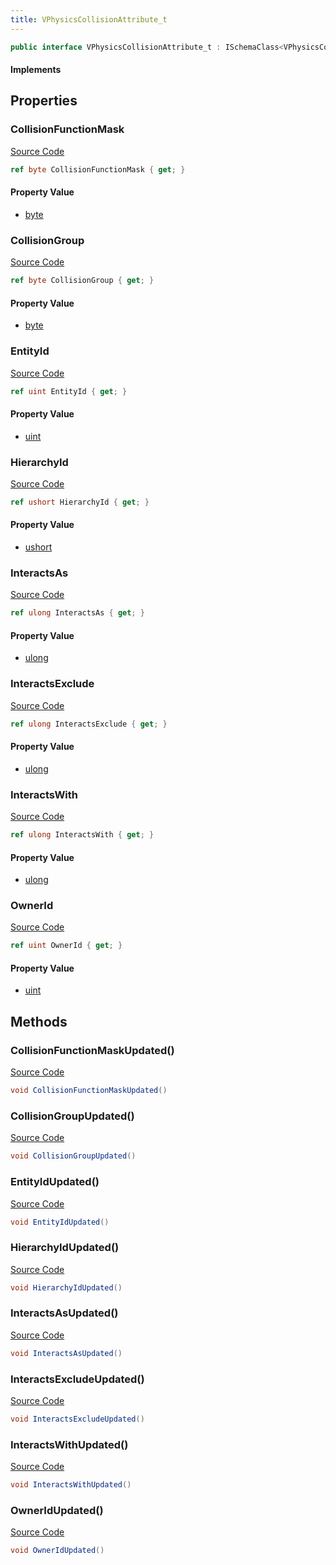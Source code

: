```yaml
---
title: VPhysicsCollisionAttribute_t
---
```


```csharp
public interface VPhysicsCollisionAttribute_t : ISchemaClass<VPhysicsCollisionAttribute_t>, ISchemaField, ISchemaClass, INativeHandle
```

#### Implements

## Properties

### CollisionFunctionMask

[Source Code](https://github.com/swiftly-solution/swiftlys2/blob/beta/managed/src/SwiftlyS2.Generated/Schemas/Interfaces/VPhysicsCollisionAttribute_t.cs#L30)

```csharp
ref byte CollisionFunctionMask { get; }
```

#### Property Value

- [byte](https://learn.microsoft.com/dotnet/api/system.byte)

### CollisionGroup

[Source Code](https://github.com/swiftly-solution/swiftlys2/blob/beta/managed/src/SwiftlyS2.Generated/Schemas/Interfaces/VPhysicsCollisionAttribute_t.cs#L28)

```csharp
ref byte CollisionGroup { get; }
```

#### Property Value

- [byte](https://learn.microsoft.com/dotnet/api/system.byte)

### EntityId

[Source Code](https://github.com/swiftly-solution/swiftlys2/blob/beta/managed/src/SwiftlyS2.Generated/Schemas/Interfaces/VPhysicsCollisionAttribute_t.cs#L22)

```csharp
ref uint EntityId { get; }
```

#### Property Value

- [uint](https://learn.microsoft.com/dotnet/api/system.uint32)

### HierarchyId

[Source Code](https://github.com/swiftly-solution/swiftlys2/blob/beta/managed/src/SwiftlyS2.Generated/Schemas/Interfaces/VPhysicsCollisionAttribute_t.cs#L26)

```csharp
ref ushort HierarchyId { get; }
```

#### Property Value

- [ushort](https://learn.microsoft.com/dotnet/api/system.uint16)

### InteractsAs

[Source Code](https://github.com/swiftly-solution/swiftlys2/blob/beta/managed/src/SwiftlyS2.Generated/Schemas/Interfaces/VPhysicsCollisionAttribute_t.cs#L16)

```csharp
ref ulong InteractsAs { get; }
```

#### Property Value

- [ulong](https://learn.microsoft.com/dotnet/api/system.uint64)

### InteractsExclude

[Source Code](https://github.com/swiftly-solution/swiftlys2/blob/beta/managed/src/SwiftlyS2.Generated/Schemas/Interfaces/VPhysicsCollisionAttribute_t.cs#L20)

```csharp
ref ulong InteractsExclude { get; }
```

#### Property Value

- [ulong](https://learn.microsoft.com/dotnet/api/system.uint64)

### InteractsWith

[Source Code](https://github.com/swiftly-solution/swiftlys2/blob/beta/managed/src/SwiftlyS2.Generated/Schemas/Interfaces/VPhysicsCollisionAttribute_t.cs#L18)

```csharp
ref ulong InteractsWith { get; }
```

#### Property Value

- [ulong](https://learn.microsoft.com/dotnet/api/system.uint64)

### OwnerId

[Source Code](https://github.com/swiftly-solution/swiftlys2/blob/beta/managed/src/SwiftlyS2.Generated/Schemas/Interfaces/VPhysicsCollisionAttribute_t.cs#L24)

```csharp
ref uint OwnerId { get; }
```

#### Property Value

- [uint](https://learn.microsoft.com/dotnet/api/system.uint32)

## Methods

### CollisionFunctionMaskUpdated()

[Source Code](https://github.com/swiftly-solution/swiftlys2/blob/beta/managed/src/SwiftlyS2.Generated/Schemas/Interfaces/VPhysicsCollisionAttribute_t.cs#L39)

```csharp
void CollisionFunctionMaskUpdated()
```

### CollisionGroupUpdated()

[Source Code](https://github.com/swiftly-solution/swiftlys2/blob/beta/managed/src/SwiftlyS2.Generated/Schemas/Interfaces/VPhysicsCollisionAttribute_t.cs#L38)

```csharp
void CollisionGroupUpdated()
```

### EntityIdUpdated()

[Source Code](https://github.com/swiftly-solution/swiftlys2/blob/beta/managed/src/SwiftlyS2.Generated/Schemas/Interfaces/VPhysicsCollisionAttribute_t.cs#L35)

```csharp
void EntityIdUpdated()
```

### HierarchyIdUpdated()

[Source Code](https://github.com/swiftly-solution/swiftlys2/blob/beta/managed/src/SwiftlyS2.Generated/Schemas/Interfaces/VPhysicsCollisionAttribute_t.cs#L37)

```csharp
void HierarchyIdUpdated()
```

### InteractsAsUpdated()

[Source Code](https://github.com/swiftly-solution/swiftlys2/blob/beta/managed/src/SwiftlyS2.Generated/Schemas/Interfaces/VPhysicsCollisionAttribute_t.cs#L32)

```csharp
void InteractsAsUpdated()
```

### InteractsExcludeUpdated()

[Source Code](https://github.com/swiftly-solution/swiftlys2/blob/beta/managed/src/SwiftlyS2.Generated/Schemas/Interfaces/VPhysicsCollisionAttribute_t.cs#L34)

```csharp
void InteractsExcludeUpdated()
```

### InteractsWithUpdated()

[Source Code](https://github.com/swiftly-solution/swiftlys2/blob/beta/managed/src/SwiftlyS2.Generated/Schemas/Interfaces/VPhysicsCollisionAttribute_t.cs#L33)

```csharp
void InteractsWithUpdated()
```

### OwnerIdUpdated()

[Source Code](https://github.com/swiftly-solution/swiftlys2/blob/beta/managed/src/SwiftlyS2.Generated/Schemas/Interfaces/VPhysicsCollisionAttribute_t.cs#L36)

```csharp
void OwnerIdUpdated()
```

